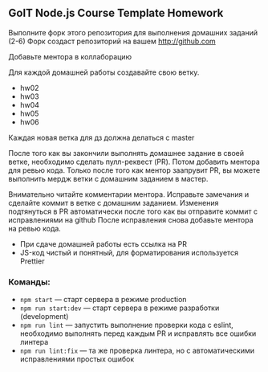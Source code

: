 ## GoIT Node.js Course Template Homework

Выполните форк этого репозитория для выполнения домашних заданий (2-6) Форк
создаст репозиторий на вашем http://github.com

Добавьте ментора в коллаборацию

Для каждой домашней работы создавайте свою ветку.

- hw02
- hw03
- hw04
- hw05
- hw06

Каждая новая ветка для дз должна делаться с master

После того как вы закончили выполнять домашнее задание в своей ветке, необходимо
сделать пулл-реквест (PR). Потом добавить ментора для ревью кода. Только после
того как ментор заапрувит PR, вы можете выполнить мердж ветки с домашним
заданием в мастер.

Внимательно читайте комментарии ментора. Исправьте замечания и сделайте коммит в
ветке с домашним заданием. Изменения подтянуться в PR автоматически после того
как вы отправите коммит с исправлениями на github После исправления снова
добавьте ментора на ревью кода.

- При сдаче домашней работы есть ссылка на PR
- JS-код чистый и понятный, для форматирования используется Prettier

### Команды:

- `npm start` &mdash; старт сервера в режиме production
- `npm run start:dev` &mdash; старт сервера в режиме разработки (development)
- `npm run lint` &mdash; запустить выполнение проверки кода с eslint, необходимо
  выполнять перед каждым PR и исправлять все ошибки линтера
- `npm run lint:fix` &mdash; та же проверка линтера, но с автоматическими
  исправлениями простых ошибок
